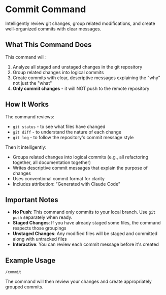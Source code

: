 # Commit Command

Intelligently review git changes, group related modifications, and create well-organized commits with clear messages.

## What This Command Does

This command will:
1. Analyze all staged and unstaged changes in the git repository
2. Group related changes into logical commits
3. Create commits with clear, descriptive messages explaining the "why" not just the "what"
4. **Only commit changes** - it will NOT push to the remote repository

## How It Works

The command reviews:
- `git status` - to see what files have changed
- `git diff` - to understand the nature of each change
- `git log` - to follow the repository's commit message style

Then it intelligently:
- Groups related changes into logical commits (e.g., all refactoring together, all documentation together)
- Writes descriptive commit messages that explain the purpose of changes
- Uses conventional commit format for clarity
- Includes attribution: "Generated with Claude Code"

## Important Notes

- **No Push**: This command only commits to your local branch. Use `git push` separately when ready.
- **Staged Changes**: If you have already staged some files, the command respects those groupings
- **Unstaged Changes**: Any modified files will be staged and committed along with untracked files
- **Interactive**: You can review each commit message before it's created

## Example Usage

```
/commit
```

The command will then review your changes and create appropriately grouped commits.

